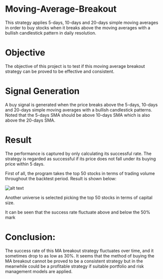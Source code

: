 # Moving-Average-Breakout
This strategy applies 5-days, 10-days and 20-days simple moving averages in order to buy stocks when it breaks above the moving averages with a bullish candlestick pattern in daily resolution. 


# Objective
The objective of this project is to test if this moving average breakout strategy can be proved to be effective and consistent. 


# Signal Generation
A buy signal is generated when the price breaks above the 5-days, 10-days and 20-days simple moving averages with a bullish candlestick patterns. Noted that the 5-days SMA should be above 10-days SMA which is also above the 20-days SMA. 


# Result
The performance is captured by only calculating its successful rate. The strategy is regarded as successful if its price does not fall under its buying price within 5 days.

First of all, the program takes the top 50 stocks in terms of trading volume throughout the backtest period. Result is shown below:

![alt text](https://github.com/kelvonlys/Moving-Average-Breakout/blob/main/S%26P%20Top%2050%20Volume.png)

Another universe is selected picking the top 50 stocks in terms of capital size.


It can be seen that the success rate fluctuate above and below the 50% mark 


# Conclusion:
The success rate of this MA breakout strategy fluctuates over time, and it sometimes drop to as low as 30%. It seems that the method of buying the MA breakout cannot be proved to be a consistent strategy but in the meanwhile could be a profitable strategy if suitable portfolio and risk management models are applied.
